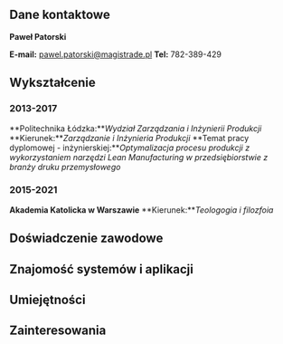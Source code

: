 ## Dane kontaktowe

**Paweł Patorski**

**E-mail:** pawel.patorski@magistrade.pl
**Tel:** 782-389-429



## Wykształcenie

### 2013-2017
**Politechnika Łódzka:***Wydział  Zarządzania i Inżynierii Produkcji*
**Kierunek:***Zarządzanie i Inżynieria Produkcji*
**Temat pracy dyplomowej - inżynierskiej:***Optymalizacja procesu produkcji z wykorzystaniem narzędzi Lean Manufacturing w przedsiębiorstwie z branży druku przemysłowego*

### 2015-2021

**Akademia Katolicka w Warszawie** 
**Kierunek:***Teologogia i filozfoia*


## Doświadczenie zawodowe






## Znajomość systemów i aplikacji



## Umiejętności 



## Zainteresowania


